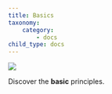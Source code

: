 ```yaml
---
title: Basics
taxonomy:
    category:
        - docs
child_type: docs
---
```


![](/images/bitcannery_coat_of_arms.png)

Discover the **basic** principles.

